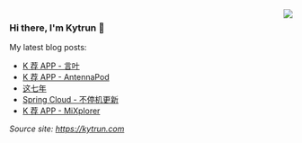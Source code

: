 <img align="right" src="https://github-readme-stats.vercel.app/api?username=kytrun&show_icons=true&icon_color=ad0d52&text_color=24292e&bg_color=ffffff&hide_title=false&&count_private=true&include_all_commits=true&disable_animations=true" />

### Hi there, I'm Kytrun 👋
My latest blog posts:
<!--START_SECTION:feed-->
* [K 荐 APP - 言叶](https:&#x2F;&#x2F;kytrun.com&#x2F;app-leafnote&#x2F;)
* [K 荐 APP - AntennaPod ](https:&#x2F;&#x2F;kytrun.com&#x2F;app-antennapod&#x2F;)
* [这七年](https:&#x2F;&#x2F;kytrun.com&#x2F;7-years&#x2F;)
* [Spring Cloud - 不停机更新](https:&#x2F;&#x2F;kytrun.com&#x2F;spring-cloud-graceful-update&#x2F;)
* [K 荐 APP - MiXplorer](https:&#x2F;&#x2F;kytrun.com&#x2F;app-mixplorer&#x2F;)
<!--END_SECTION:feed-->

*Source site: https://kytrun.com*
